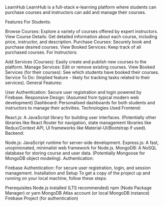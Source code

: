 
LearnHub
LearnHub is a full-stack e-learning platform where students can purchase courses and instructors can add and manage their courses.

Features
For Students:

Browse Courses: Explore a variety of courses offered by expert instructors.
View Course Details: Get detailed information about each course, including price, instructor, and description.
Purchase Courses: Securely book and purchase desired courses.
View Booked Services: Keep track of all purchased courses.
For Instructors:

Add Services (Courses): Easily create and publish new courses to the platform.
Manage Services: Edit or remove existing courses.
View Booked Services (for their courses): See which students have booked their courses.
Service To Do: (Implied feature - likely for tracking tasks related to their services).
General Features:

User Authentication: Secure user registration and login powered by Firebase.
Responsive Design: (Assumed from typical modern web development)
Dashboard: Personalised dashboards for both students and instructors to manage their activities.
Technologies Used
Frontend:

React.js: A JavaScript library for building user interfaces.
(Potentially other libraries like React Router for navigation, state management libraries like Redux/Context API, UI frameworks like Material-UI/Bootstrap if used).
Backend:

Node.js: JavaScript runtime for server-side development.
Express.js: A fast, unopinionated, minimalist web framework for Node.js.
MongoDB: A NoSQL database for storing course and user data.
(Potentially Mongoose for MongoDB object modeling).
Authentication:

Firebase Authentication: For secure user registration, login, and session management.
Installation and Setup
To get a copy of the project up and running on your local machine, follow these steps:

Prerequisites
Node.js installed (LTS recommended)
npm (Node Package Manager) or yarn
MongoDB Atlas account (or local MongoDB instance)
Firebase Project (for authentication)
